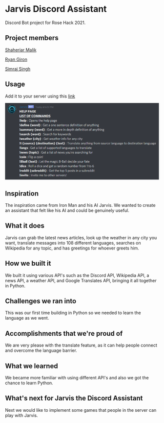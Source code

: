 # Jarvis Discord Assistant
Discord Bot project for Rose Hack 2021.

## Project members

[Shaheriar Malik](https://github.com/shaheriar)

[Ryan Giron](https://github.com/rgiron1)

[Simraj Singh](https://github.com/simrajsingh)

## Usage
Add it to your server using this [link](https://discord.com/oauth2/authorize?client_id=800094180041818112&permissions=8&scope=bot)

![help](https://github.com/shaheriar/BotJarvisDiscord/blob/main/help.PNG)

## Inspiration
The inspiration came from Iron Man and his AI Jarvis. We wanted to create an assistant that felt like his AI and could be genuinely useful.

## What it does
Jarvis can grab the latest news articles, look up the weather in any city you want, translate messages into 108 different languages, searches on Wikipedia for any topic, and has greetings for whoever greets him.

## How we built it
We built it using various API's such as the Discord API, Wikipedia API, a news API, a weather API, and Google Translates API, bringing it all together in Python.

## Challenges we ran into
This was our first time building in Python so we needed to learn the language as we went.

## Accomplishments that we're proud of
We are very please with the translate feature, as it can help people connect and overcome the language barrier.

## What we learned
We became more familiar with using different API's and also we got the chance to learn Python.

## What's next for Jarvis the Discord Assistant
Next we would like to implement some games that people in the server can play with Jarvis.
